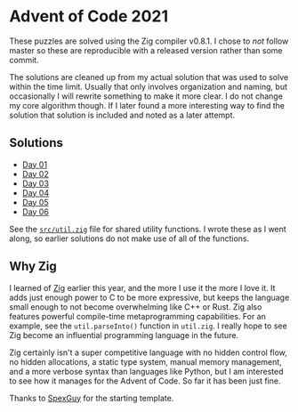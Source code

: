 # Advent of Code 2021

These puzzles are solved using the Zig compiler v0.8.1. I chose to _not_ follow
master so these are reproducible with a released version rather than some
commit.

The solutions are cleaned up from my actual solution that was used to solve
within the time limit. Usually that only involves organization and naming, but
occasionally I will rewrite something to make it more clear. I do not change my
core algorithm though. If I later found a more interesting way to find the
solution that solution is included and noted as a later attempt.

## Solutions

* [Day 01](https://github.com/natecraddock/aoc/blob/master/2021/src/day01.zig)
* [Day 02](https://github.com/natecraddock/aoc/blob/master/2021/src/day02.zig)
* [Day 03](https://github.com/natecraddock/aoc/blob/master/2021/src/day03.zig)
* [Day 04](https://github.com/natecraddock/aoc/blob/master/2021/src/day04.zig)
* [Day 05](https://github.com/natecraddock/aoc/blob/master/2021/src/day05.zig)
* [Day 06](https://github.com/natecraddock/aoc/blob/master/2021/src/day06.zig)

See the
[`src/util.zig`](https://github.com/natecraddock/aoc/blob/master/2021/src/util.zig)
file for shared utility functions. I wrote these as I went along, so earlier
solutions do not make use of all of the functions.

## Why Zig

I learned of [Zig](https://ziglang.org) earlier this year, and the more I use it
the more I love it. It adds just enough power to C to be more expressive, but
keeps the language small enough to not become overwhelming like C++ or Rust.
Zig also features powerful compile-time metaprogramming capabilities. For an
example, see the `util.parseInto()` function in `util.zig`. I really hope to
see Zig become an influential programming language in the future.

Zig certainly isn't a super competitive language with no hidden control flow, no
hidden allocations, a static type system, manual memory management, and a more
verbose syntax than languages like Python, but I am interested to see how it
manages for the Advent of Code. So far it has been just fine.

Thanks to [SpexGuy](https://github.com/SpexGuy/Zig-AoC-Template) for the
starting template.

